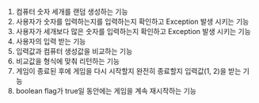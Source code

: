 1. 컴퓨터 숫자 세개를 랜덤 생성하는 기능
2. 사용자가 숫자를 입력하는지를 입력하는지 확인하고 Exception 발생 시키는 기능
3. 사용자가 세개보다 많은 숫자를 입력하는지 확인하고 Exception 발생 시키는 기능 
4. 사용자의 입력 받는 기능 
5. 입력값과 컴퓨터 생성값을 비교하는 기능 
6. 비교값을 형식에 맞춰 리턴하는 기능 
7. 게임이 종료된 후에 게임을 다시 시작할지 완전히 종료할지 입력값(1, 2)을 받는 기능
8. boolean flag가 true일 동안에는 게임을 계속 재시작하는 기능
